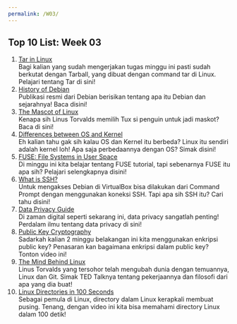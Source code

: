 ```yaml
---
permalink: /W03/
---
```


## Top 10 List: Week 03

1. [Tar in Linux](https://www.freecodecamp.org/news/tar-in-linux-example-tar-gz-tar-file-and-tar-directory-and-tar-compress-commands/)<br>Bagi kalian yang sudah mengerjakan tugas minggu ini pasti sudah berkutat dengan Tarball, yang dibuat dengan command tar di Linux. Pelajari tentang Tar di sini!
2. [History of Debian](https://www.debian.org/doc/manuals/project-history/project-history.en.pdf)<br>Publikasi resmi dari Debian berisikan tentang apa itu Debian dan sejarahnya! Baca disini!
3. [The Mascot of Linux](https://fossbytes.com/why-is-the-penguin-tux-the-official-mascot-of-linux-because-torvalds-had-penguinitis/)<br>Kenapa sih Linus Torvalds memilih Tux si penguin untuk jadi maskot? Baca di sini!
4. [Differences between OS and Kernel](https://www.geeksforgeeks.org/difference-between-operating-system-and-kernel/)<br>Eh kalian tahu gak sih kalau OS dan Kernel itu berbeda? Linux itu sendiri adalah kernel loh! Apa saja perbedaannya dengan OS? Simak disini!
5. [FUSE: File Systems in User Space](https://fsgeek.ca/2019/06/18/fuse-file-systems-in-user-space/)<br>Di minggu ini kita belajar tentang FUSE tutorial, tapi sebenarnya FUSE itu apa sih? Pelajari selengkapnya disini!
6. [What is SSH?](https://searchsecurity.techtarget.com/definition/Secure-Shell)<br>Untuk mengakses Debian di VirtualBox bisa dilakukan dari Command Prompt dengan menggunakan koneksi SSH. Tapi apa sih SSH itu? Cari tahu disini!
7. [Data Privacy Guide](https://www.varonis.com/blog/data-privacy/)<br>Di zaman digital seperti sekarang ini, data privacy sangatlah penting! Perdalam ilmu tentang data privacy di sini!
8. [Public Key Cryptography](https://www.youtube.com/watch?v=GSIDS_lvRv4&list=PL0LZxT9Dgnxfu1ILW0XnLnq3mb0L5mUPr)<br>Sadarkah kalian 2 minggu belakangan ini kita menggunakan enkripsi public key? Penasaran kan bagaimana enkripsi dalam public key? Tonton video ini!
9. [The Mind Behind Linux](https://www.youtube.com/watch?v=o8NPllzkFhE)<br>Linus Torvalds yang tersohor telah mengubah dunia dengan temuannya, Linux dan Git. Simak TED Talknya tentang pekerjaannya dan filosofi dari apa yang dia buat!
10. [Linux Directories in 100 Seconds](https://youtu.be/42iQKuQodW4)<br>Sebagai pemula di Linux, directory dalam Linux kerapkali membuat pusing. Tenang, dengan video ini kita bisa memahami directory Linux dalam 100 detik!
